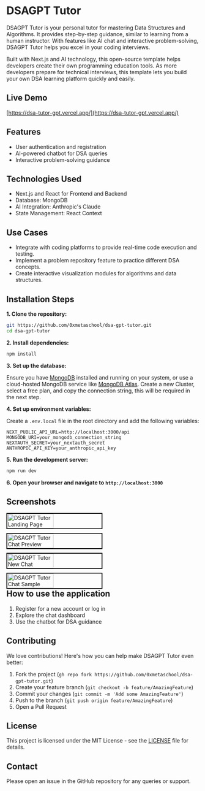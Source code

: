 # **DSAGPT Tutor**

DSAGPT Tutor is your personal tutor for mastering Data Structures and Algorithms. It provides step-by-step guidance, similar to learning from a human instructor. With features like AI chat and interactive problem-solving, DSAGPT Tutor helps you excel in your coding interviews.

Built with Next.js and AI technology, this open-source template helps developers create their own programming education tools. As more developers prepare for technical interviews, this template lets you build your own DSA learning platform quickly and easily.

## Live Demo

[https://dsa-tutor-gpt.vercel.app/](https://dsa-tutor-gpt.vercel.app/)

## Features

- User authentication and registration
- AI-powered chatbot for DSA queries
- Interactive problem-solving guidance

## Technologies Used

- Next.js and React for Frontend and Backend
- Database: MongoDB
- AI Integration: Anthropic's Claude
- State Management: React Context

## Use Cases
- Integrate with coding platforms to provide real-time code execution and testing.
- Implement a problem repository feature to practice different DSA concepts.
- Create interactive visualization modules for algorithms and data structures.

## Installation Steps

**1. Clone the repository:**

```bash
git https://github.com/0xmetaschool/dsa-gpt-tutor.git
cd dsa-gpt-tutor
```

**2. Install dependencies:**

```bash
npm install
```

**3. Set up the database:**

Ensure you have [MongoDB](https://www.mongodb.com/) installed and running on your system, or use a cloud-hosted MongoDB service like [MongoDB Atlas](https://www.mongodb.com/products/platform/atlas-database). Create a new Cluster, select a free plan, and copy the connection string, this will be required in the next step.

**4. Set up environment variables:**

Create a `.env.local` file in the root directory and add the following variables:

```
NEXT_PUBLIC_API_URL=http://localhost:3000/api
MONGODB_URI=your_mongodb_connection_string
NEXTAUTH_SECRET=your_nextauth_secret
ANTHROPIC_API_KEY=your_anthropic_api_key
```

**5. Run the development server:**

```bash
npm run dev
```

**6. Open your browser and navigate to `http://localhost:3000`**

## Screenshots

<div style="float:left; display: flex; flex-wrap: wrap; gap: 10px;">
  <img src="public/screenshots/dsa-gpt-tutor-landing-page.png" alt="DSAGPT Tutor Landing Page" style="width: 49%; border: 2px solid black;" />
  <img src="public/screenshots/dsa-gpt-tutor-chat-preview.png" alt="DSAGPT Tutor Chat Preview" style="width: 49%; border: 2px solid black;" />
  <img src="public/screenshots/dsa-gpt-tutor-new-chat.png" alt="DSAGPT Tutor New Chat" style="width: 49%; border: 2px solid black;" />
  <img src="public/screenshots/dsa-gpt-tutor-chat-sample.png" alt="DSAGPT Tutor Chat Sample" style="width: 49%; border: 2px solid black;" />
</div>

## How to use the application

1. Register for a new account or log in
2. Explore the chat dashboard
3. Use the chatbot for DSA guidance

## Contributing

We love contributions! Here's how you can help make DSAGPT Tutor even better:

1. Fork the project (`gh repo fork https://github.com/0xmetaschool/dsa-gpt-tutor.git`)
2. Create your feature branch (`git checkout -b feature/AmazingFeature`)
3. Commit your changes (`git commit -m 'Add some AmazingFeature'`)
4. Push to the branch (`git push origin feature/AmazingFeature`)
5. Open a Pull Request

## License

This project is licensed under the MIT License - see the [LICENSE](https://github.com/AveekGoyal/dsa-gpt-tutor/blob/main/LICENSE) file for details.


## Contact
Please open an issue in the GitHub repository for any queries or support.
